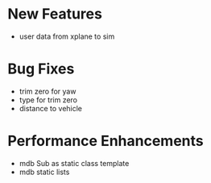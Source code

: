 # New Features
* user data from xplane to sim

# Bug Fixes
* trim zero for yaw
* type for trim zero
* distance to vehicle

# Performance Enhancements
* mdb Sub as static class template
* mdb static lists

